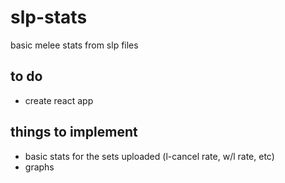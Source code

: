 # slp-stats
basic melee stats from slp files

## to do
- create react app

## things to implement
- basic stats for the sets uploaded (l-cancel rate, w/l rate, etc)
- graphs
